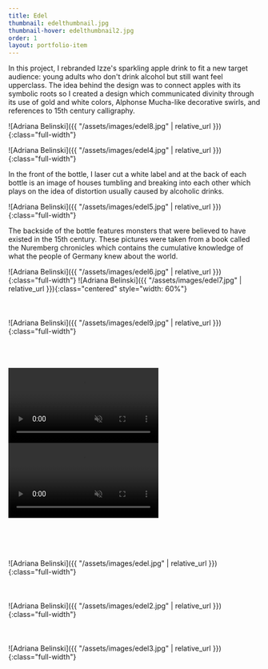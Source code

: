 ```yaml
---
title: Edel
thumbnail: edelthumbnail.jpg
thumbnail-hover: edelthumbnail2.jpg
order: 1
layout: portfolio-item
---
```


In this project, I rebranded Izze's sparkling apple drink to fit a new target audience: young adults who don't drink alcohol but still want feel upperclass. The idea behind the design was to connect apples with its symbolic roots so I created a design which communicated divinity through its use of gold and white colors, Alphonse Mucha-like decorative swirls, and references to 15th century calligraphy.

![Adriana Belinski]({{ "/assets/images/edel8.jpg" | relative_url }}){:class="full-width"}

![Adriana Belinski]({{ "/assets/images/edel4.jpg" | relative_url }}){:class="full-width"}

In the front of the bottle, I laser cut a white label and at the back of each bottle is an image of houses tumbling and breaking into each other which plays on the idea of distortion usually caused by alcoholic drinks.

![Adriana Belinski]({{ "/assets/images/edel5.jpg" | relative_url }}){:class="full-width"}

The backside of the bottle features monsters that were believed to have existed in the 15th century. These pictures were taken from a book called the Nuremberg chronicles which contains the cumulative knowledge of what the people of Germany knew about the world.

![Adriana Belinski]({{ "/assets/images/edel6.jpg" | relative_url }}){:class="full-width"}
![Adriana Belinski]({{ "/assets/images/edel7.jpg" | relative_url }}){:class="centered" style="width: 60%"}
<br><br><br><br>
![Adriana Belinski]({{ "/assets/images/edel9.jpg" | relative_url }}){:class="full-width"}
<br><br><br><br>


<div class="video-container" id="spin-video">
  <video autoplay loop muted>
    <source src="{{"/assets/videos/spin.mp4" | relative_url }}" type="video/mp4">
  </video>
  <script>
      document.getElementById('spin-video').play();
  </script>
</div>

<div class="video-container" id="laser-video">
  <video autoplay loop muted>
    <source src="{{"/assets/videos/laser-cut.mp4" | relative_url }}" type="video/mp4">
  </video>
  <script>
      document.getElementById('laser-video').play();
  </script>
</div>



<br><br><br><br>
![Adriana Belinski]({{ "/assets/images/edel.jpg" | relative_url }}){:class="full-width"}
<br><br><br><br>
![Adriana Belinski]({{ "/assets/images/edel2.jpg" | relative_url }}){:class="full-width"}
<br><br><br><br>
![Adriana Belinski]({{ "/assets/images/edel3.jpg" | relative_url }}){:class="full-width"}
